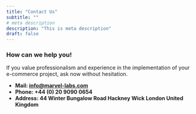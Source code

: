 ```yaml
---
title: "Contact Us"
subtitle: ""
# meta description
description: "This is meta description"
draft: false
---
```



### How can we help you!
If you value professionalism and experience in the implementation of your e-commerce project, ask now without hesitation.

* **Mail: info@marvel-labs.com**
* **Phone: +44 (0) 20 9090 0654**
* **Address: 44 Winter Bungalow Road Hackney Wick London United Kingdom**